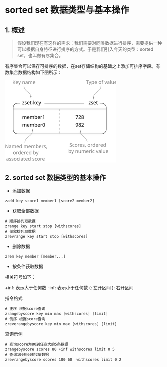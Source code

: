 # sorted set 数据类型与基本操作

## 1. 概述

> 假设我们现在有这样的需求：我们需要对同类数据进行排序，需要提供一种可以根据自身特征进行排序的方式。于是我们引入今天的类型：sorted set，也叫做有序集合。


有序集合可以保存可排序的数据，在set存储结构的基础之上添加可排序字段。有数集合数据结构如下图所示：

![07-01.svg](../img/07-01.svg)


## 2. sorted set 数据类型的基本操作

- 添加数据

```shell
zadd key score1 member1 [score2 member2]
```

- 获取全部数据

```shell
# 顺序排列取数据
zrange key start stop [withscores]
# 倒叙排列取数据
zrevrange key start stop [withscores]
```


- 删除数据

```shell
zrem key member [member...]
```

- 按条件获取数据

相关符号如下：

+inf: 表示大于任何数
-inf: 表示小于任何数
(: 左开区间
): 右开区间

指令格式
```shell
# 正序 根据score查询 
zrangebyscore key min max [withscores] [limit]
# 倒序 根据score查询
zreverangebyscore key min max [withscores] [limit]
```

查询示例

```shell
# 查询score为80到任意大的5条数据
zrangebyscore scores 80 +inf withscores limit 0 5
# 查询100到60的2条数据
zrevrangebyscore scores 100 60  withscores limit 0 2
```
